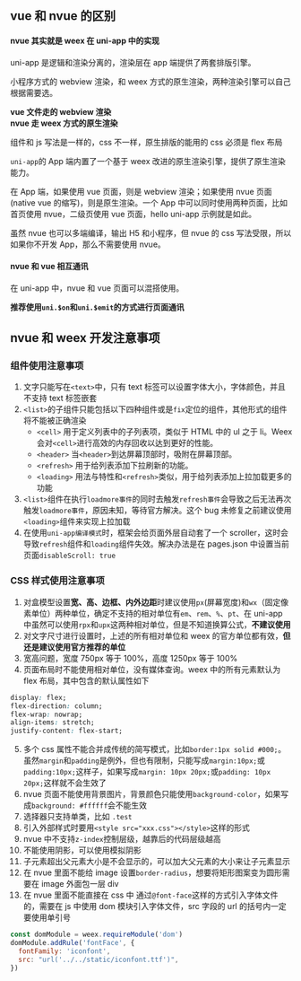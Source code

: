 ## vue 和 nvue 的区别

#### nvue 其实就是 weex 在 uni-app 中的实现

uni-app 是逻辑和渲染分离的，渲染层在 app 端提供了两套排版引擎。

小程序方式的 webview 渲染，和 weex 方式的原生渲染，两种渲染引擎可以自己根据需要选。

**vue 文件走的 webview 渲染**  
**nvue 走 weex 方式的原生渲染**

组件和 js 写法是一样的，css 不一样，原生排版的能用的 css 必须是 flex 布局

`uni-app`的 App 端内置了一个基于 weex 改进的原生渲染引擎，提供了原生渲染能力。

在 App 端，如果使用 vue 页面，则是 webview 渲染；如果使用 nvue 页面(native vue 的缩写)，则是原生渲染。一个 App 中可以同时使用两种页面，比如首页使用 nvue，二级页使用 vue 页面，hello uni-app 示例就是如此。

虽然 nvue 也可以多端编译，输出 H5 和小程序，但 nvue 的 css 写法受限，所以如果你不开发 App，那么不需要使用 nvue。

#### nvue 和 vue 相互通讯

在 uni-app 中，nvue 和 vue 页面可以混搭使用。

**推荐使用`uni.$on`和`uni.$emit`的方式进行页面通讯**

## nvue 和 weex 开发注意事项

### 组件使用注意事项

1. 文字只能写在`<text>`中，只有 text 标签可以设置字体大小，字体颜色，并且不支持 text 标签嵌套
2. `<list>`的子组件只能包括以下四种组件或是`fix`定位的组件，其他形式的组件将不能被正确渲染
   - `<cell>` 用于定义列表中的子列表项，类似于 HTML 中的 ul 之于 li。Weex 会对`<cell>`进行高效的内存回收以达到更好的性能。
   - `<header>` 当`<header>`到达屏幕顶部时，吸附在屏幕顶部。
   - `<refresh>` 用于给列表添加下拉刷新的功能。
   - `<loading>` 用法与特性和`<refresh>`类似，用于给列表添加上拉加载更多的功能
3. `<list>`组件在执行`loadmore事件`的同时去触发`refresh事件`会导致之后无法再次触发`loadmore事件`，原因未知，等待官方解决。这个 bug 未修复之前建议使用`<loading>`组件来实现上拉加载
4. 在使用`uni-app编译模式`时，框架会给页面外层自动套了一个 scroller，这时会导致`refresh`组件和`loading`组件失效。解决办法是在 pages.json 中设置当前页面`disableScroll: true`

### CSS 样式使用注意事项

1. 对盒模型设置**宽、高、边框、内外边距**时建议使用`px`(屏幕宽度)和`wx`（固定像素单位）两种单位，确定不支持的相对单位有`em`、`rem`、`%`、`pt`、在 uni-app 中虽然可以使用`rpx`和`upx`这两种相对单位，但是不知道换算公式，**不建议使用**
2. 对文字尺寸进行设置时，上述的所有相对单位和 weex 的官方单位都有效，**但还是建议使用官方推荐的单位**
3. 宽高问题，宽度 750px 等于 100%，高度 1250px 等于 100%
4. 页面布局时不能使用相对单位，没有媒体查询。weex 中的所有元素默认为 flex 布局，其中包含的默认属性如下

```css
display: flex;
flex-direction: column;
flex-wrap: nowrap;
align-items: stretch;
justify-content: flex-start;
```

5. 多个 css 属性不能合并成传统的简写模式，比如`border:1px solid #000;`。虽然`margin`和`padding`是例外，但也有限制，只能写成`margin:10px;`或`padding:10px;`这样子，如果写成`margin: 10px 20px;`或`padding: 10px 20px;`这样就不会生效了
6. nvue 页面不能使用背景图片，背景颜色只能使用`background-color`，如果写成`background: #ffffff`会不能生效
7. 选择器只支持单类，比如 `.test`
8. 引入外部样式时要用`<style src="xxx.css"></style>`这样的形式
9. nvue 中不支持`z-index`控制层级，越靠后的代码层级越高
10. 不能使用阴影，可以使用模拟阴影
11. 子元素超出父元素大小是不会显示的，可以加大父元素的大小来让子元素显示
12. 在 nvue 里面不能给 image 设置`border-radius`，想要将矩形图案变为圆形需要在 image 外面包一层 div
13. 在 nvue 里面不能直接在 css 中 通过`@font-face`这样的方式引入字体文件的，需要在 js 中使用 dom 模块引入字体文件，src 字段的 url 的括号内一定要使用单引号

```js
const domModule = weex.requireModule('dom')
domModule.addRule('fontFace', {
  fontFamily: 'iconfont',
  src: "url('../../static/iconfont.ttf')",
})
```
